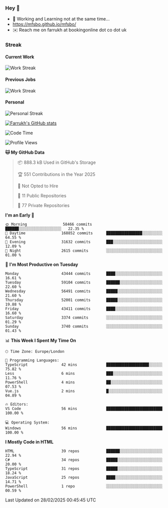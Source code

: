 ### Hey 👋

- 🏃 Working and Learning not at the same time...
- https://mfsbo.github.io/mfsbo/
- ✉️ Reach me on farrukh at bookingonline dot co dot uk

### Streak
#### Current Work
![Work Streak](https://streak-stats.demolab.com/?user=mfsbo)
#### Previous Jobs
![Work Streak](https://streak-stats.demolab.com/?user=farrukhcw)
#### Personal
![Personal Streak](https://streak-stats.demolab.com/?user=farrukhsubhani)

[![Farrukh's GitHub stats](https://github-readme-stats.vercel.app/api?username=mfsbo&hide=stars&count_private=true)](https://github.com/mfsbo/)

<!--START_SECTION:waka-->
![Code Time](http://img.shields.io/badge/Code%20Time-905%20hrs%2048%20mins-blue)

![Profile Views](http://img.shields.io/badge/Profile%20Views-0-blue)

**🐱 My GitHub Data** 

> 📦 888.3 kB Used in GitHub's Storage 
 > 
> 🏆 551 Contributions in the Year 2025
 > 
> 🚫 Not Opted to Hire
 > 
> 📜 11 Public Repositories 
 > 
> 🔑 77 Private Repositories 
 > 
**I'm an Early 🐤** 

```text
🌞 Morning                58466 commits       ██████░░░░░░░░░░░░░░░░░░░   22.35 % 
🌆 Daytime                168852 commits      ████████████████░░░░░░░░░   64.55 % 
🌃 Evening                31632 commits       ███░░░░░░░░░░░░░░░░░░░░░░   12.09 % 
🌙 Night                  2615 commits        ░░░░░░░░░░░░░░░░░░░░░░░░░   01.00 % 
```
📅 **I'm Most Productive on Tuesday** 

```text
Monday                   43444 commits       ████░░░░░░░░░░░░░░░░░░░░░   16.61 % 
Tuesday                  59104 commits       ██████░░░░░░░░░░░░░░░░░░░   22.60 % 
Wednesday                56491 commits       █████░░░░░░░░░░░░░░░░░░░░   21.60 % 
Thursday                 52001 commits       █████░░░░░░░░░░░░░░░░░░░░   19.88 % 
Friday                   43411 commits       ████░░░░░░░░░░░░░░░░░░░░░   16.60 % 
Saturday                 3374 commits        ░░░░░░░░░░░░░░░░░░░░░░░░░   01.29 % 
Sunday                   3740 commits        ░░░░░░░░░░░░░░░░░░░░░░░░░   01.43 % 
```


📊 **This Week I Spent My Time On** 

```text
🕑︎ Time Zone: Europe/London

💬 Programming Languages: 
TypeScript               42 mins             ███████████████████░░░░░░   75.82 % 
Less                     6 mins              ███░░░░░░░░░░░░░░░░░░░░░░   11.76 % 
PowerShell               4 mins              ██░░░░░░░░░░░░░░░░░░░░░░░   07.53 % 
Vue.js                   2 mins              █░░░░░░░░░░░░░░░░░░░░░░░░   04.89 % 

🔥 Editors: 
VS Code                  56 mins             █████████████████████████   100.00 % 

💻 Operating System: 
Windows                  56 mins             █████████████████████████   100.00 % 
```

**I Mostly Code in HTML** 

```text
HTML                     39 repos            ██████░░░░░░░░░░░░░░░░░░░   22.94 % 
C#                       34 repos            █████░░░░░░░░░░░░░░░░░░░░   20.00 % 
TypeScript               31 repos            █████░░░░░░░░░░░░░░░░░░░░   18.24 % 
JavaScript               25 repos            ████░░░░░░░░░░░░░░░░░░░░░   14.71 % 
PowerShell               1 repo              ░░░░░░░░░░░░░░░░░░░░░░░░░   00.59 % 
```




 Last Updated on 28/02/2025 00:45:45 UTC
<!--END_SECTION:waka-->
<!--
**mfsbo/mfsbo** is a ✨ _special_ ✨ repository because its `README.md` (this file) appears on your GitHub profile.

Here are some ideas to get you started:

- 🔭 I’m currently working on ...
- 🌱 I’m currently learning ...
- 👯 I’m looking to collaborate on ...
- 🤔 I’m looking for help with ...
- 💬 Ask me about ...
- 📫 How to reach me: ...
- 😄 Pronouns: ...
- ⚡ Fun fact: ...
-->
